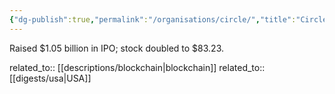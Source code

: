 ```yaml
---
{"dg-publish":true,"permalink":"/organisations/circle/","title":"Circle"}
---
```



Raised $1.05 billion in IPO; stock doubled to $83.23.

related_to:: [[descriptions/blockchain\|blockchain]]
related_to:: [[digests/usa\|USA]]
